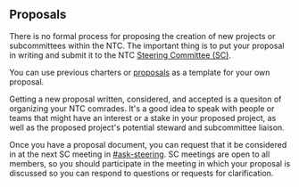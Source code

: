 ## Proposals

There is no formal process for proposing the creation of new projects or subcommittees within the NTC. The important thing is to put your proposal in writing and submit it to the NTC [Steering Committee (SC)](/docs/steering-committee.md).

You can use previous charters or [proposals](https://drive.google.com/drive/folders/1lLOapm3u-mSDf0ytI-ykdVp2ATBmr_m-) as a template for your own proposal. 

Getting a new proposal written, considered, and accepted is a quesiton of organizing your NTC comrades. It's a good idea to speak with people or teams that might have an interest or a stake in your proposed project, as well as the proposed project's potential steward and subcommittee liaison. 

Once you have a proposal document, you can request that it be considered in at the next SC meeting in [#ask-steering](). SC meetings are open to all members, so you should participate in the meeting in which your proposal is discussed so you can respond to questions or requests for clarification. 